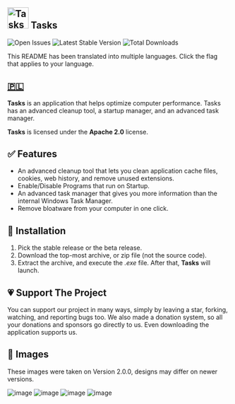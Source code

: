 

## <img src="https://user-images.githubusercontent.com/53088136/129425927-00413aa1-ca44-4ee5-a4ce-7d276cf2189c.png" alt="Tasks Logo" width='48' height='48' /> Tasks 
<img src="https://img.shields.io/github/issues-raw/LiteTools/Tasks?label=total%20open%20issues" alt="Open Issues" /> <img src="https://img.shields.io/github/v/release/LiteTools/Tasks?label=latest%20stable" alt="Latest Stable Version" /> <img src="https://img.shields.io/github/downloads/LiteTools/Tasks/total" alt="Total Downloads" />

This README has been translated into multiple languages. Click the flag that applies to your language.

## [🇵🇱](https://github.com/LiteTools/Tasks/blob/master/Other%20Language%20READMEs/README-PL.MD) 

<strong>Tasks</strong> is an application that helps optimize computer performance. Tasks has an advanced cleanup tool, a startup manager, and an advanced task manager.

<strong>Tasks</strong> is licensed under the <strong>Apache 2.0</strong> license.


## ✅ Features

- An advanced cleanup tool that lets you clean application cache files, cookies, web history, and remove unused extensions.
- Enable/Disable Programs that run on Startup.
- An advanced task manager that gives you more information than the internal Windows Task Manager.
- Remove bloatware from your computer in one click.


## 📩 Installation

1. Pick the stable release or the beta release.
2. Download the top-most archive, or zip file (not the source code).
3. Extract the archive, and execute the <i>.exe</i> file. After that, <strong>Tasks</strong> will launch.


## 💗 Support The Project

You can support our project in many ways, simply by leaving a star, forking, watching, and reporting bugs too. We also made a donation system, so all your donations and sponsors go directly to us. Even downloading the application supports us.

## 📸 Images

These images were taken on Version 2.0.0, designs may differ on newer versions.

![image](https://user-images.githubusercontent.com/53088136/134250645-5d19703b-62b7-49b3-9ee2-5546a63065e4.png)
![image](https://user-images.githubusercontent.com/53088136/134250674-bdcb3d73-775b-48e4-82fa-5f764d4081a5.png)
![image](https://user-images.githubusercontent.com/53088136/134250709-c612a1cb-7c6d-42ca-8e60-281eef069d4e.png)
![image](https://user-images.githubusercontent.com/53088136/134250741-2cbce4d8-fbcf-4f0f-8771-7234ef07826c.png)


